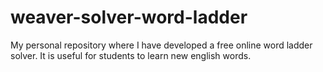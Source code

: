 # weaver-solver-word-ladder
My personal repository where I have developed a free online word ladder solver. It is useful for students to learn new english words.
